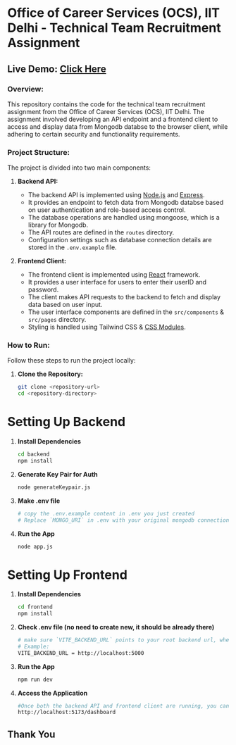 # Office of Career Services (OCS), IIT Delhi - Technical Team Recruitment Assignment
## Live Demo: [Click Here](https://ocs-tech-assignment.vercel.app/)

### Overview:

This repository contains the code for the technical team recruitment assignment from the Office of Career Services (OCS), IIT Delhi. The assignment involved developing an API endpoint and a frontend client to access and display data from Mongodb databse to the browser client, while adhering to certain security and functionality requirements.

### Project Structure:

The project is divided into two main components:

1. **Backend API:**
   - The backend API is implemented using [Node.js](https://nodejs.org/) and [Express](https://expressjs.com/).
   - It provides an endpoint to fetch data from Mongodb databse based on user authentication and role-based access control.
   - The database operations are handled using mongoose, which is a library for Mongodb.
   - The API routes are defined in the `routes` directory.
   - Configuration settings such as database connection details are stored in the `.env.example` file.

2. **Frontend Client:**
   - The frontend client is implemented using [React](https://reactjs.org/) framework.
   - It provides a user interface for users to enter their userID and password.
   - The client makes API requests to the backend to fetch and display data based on user input.
   - The user interface components are defined in the `src/components` & `src/pages` directory.
   - Styling is handled using Tailwind CSS & [CSS Modules](https://github.com/css-modules/css-modules).

### How to Run:

Follow these steps to run the project locally:

1. **Clone the Repository:**
   ```bash
   git clone <repository-url>
   cd <repository-directory>

# Setting Up Backend
1. **Install Dependencies**
   ```bash
   cd backend
   npm install

2. **Generate Key Pair for Auth**
   ```bash
   node generateKeypair.js

3. **Make .env file**
   ```bash
   # copy the .env.example content in .env you just created
   # Replace `MONGO_URI` in .env with your original mongodb connection url

4. **Run the App**
   ```bash
   node app.js

# Setting Up Frontend
1. **Install Dependencies**
   ```bash
   cd frontend
   npm install

2. **Check .env file (no need to create new, it should be already there)**
   ```bash
   # make sure `VITE_BACKEND_URL` points to your root backend url, where it is running
   # Example:
   VITE_BACKEND_URL = http://localhost:5000

3. **Run the App**
   ```bash
   npm run dev

4. **Access the Application**
   ```bash
   #Once both the backend API and frontend client are running, you can access the application by navigating to http://localhost:5173/ in your web browser.
   http://localhost:5173/dashboard

## Thank You

